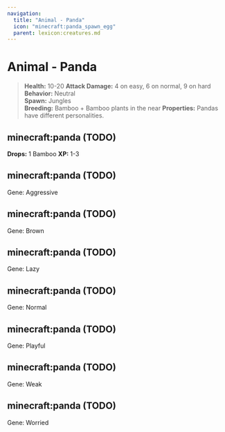 ```yaml
---
navigation:
  title: "Animal - Panda"
  icon: "minecraft:panda_spawn_egg"
  parent: lexicon:creatures.md
---
```


# Animal - Panda

> __Health:__ 10-20 
> __Attack Damage:__ 4 on easy, 6 on normal, 9 on hard 
> __Behavior:__ Neutral     
> __Spawn:__ Jungles    
> __Breeding:__ Bamboo + Bamboo plants in the near 
> __Properties:__ 
Pandas have different personalities.

## minecraft:panda (TODO)

<GameScene zoom={2}>
  <Entity id="minecraft:panda" />
</GameScene>

__Drops:__ 1 Bamboo  __XP:__ 1-3

## minecraft:panda (TODO)

<GameScene zoom={2}>
  <Entity id="minecraft:panda" data="{MainGene:aggressive}" />
</GameScene>

Gene: Aggressive

## minecraft:panda (TODO)

<GameScene zoom={2}>
  <Entity id="minecraft:panda" data="{MainGene:brown}" />
</GameScene>

Gene: Brown

## minecraft:panda (TODO)

<GameScene zoom={2}>
  <Entity id="minecraft:panda" data="{MainGene:lazy}" />
</GameScene>

Gene: Lazy

## minecraft:panda (TODO)

<GameScene zoom={2}>
  <Entity id="minecraft:panda" data="{MainGene:normal}" />
</GameScene>

Gene: Normal

## minecraft:panda (TODO)

<GameScene zoom={2}>
  <Entity id="minecraft:panda" data="{MainGene:playful}" />
</GameScene>

Gene: Playful

## minecraft:panda (TODO)

<GameScene zoom={2}>
  <Entity id="minecraft:panda" data="{MainGene:weak}" />
</GameScene>

Gene: Weak

## minecraft:panda (TODO)

<GameScene zoom={2}>
  <Entity id="minecraft:panda" data="{MainGene:worried}" />
</GameScene>

Gene: Worried

